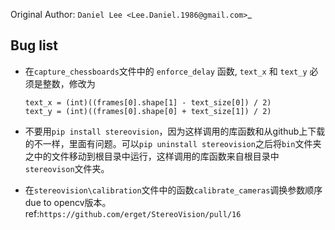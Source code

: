 Original Author: `Daniel Lee <Lee.Daniel.1986@gmail.com>`_

## Bug list

- 在`capture_chessboards`文件中的 `enforce_delay` 函数, `text_x` 和 `text_y` 必须是整数，修改为
  
    ```
    text_x = (int)((frames[0].shape[1] - text_size[0]) / 2)
    text_y = (int)((frames[0].shape[0] + text_size[1]) / 2)
    ```

- 不要用`pip install stereovision`，因为这样调用的库函数和从github上下载的不一样，里面有问题。可以`pip uninstall stereovision`之后将`bin`文件夹之中的文件移动到根目录中运行，这样调用的库函数来自根目录中`stereovison`文件夹。

- 在`stereovision\calibration`文件中的函数`calibrate_cameras`调换参数顺序due to opencv版本。ref:`https://github.com/erget/StereoVision/pull/16`